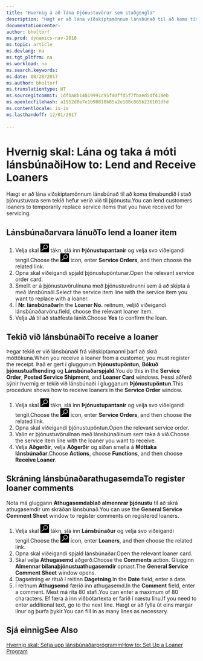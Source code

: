 ```yaml
---
title: "Hvernig á að lána Þjónustuvörur sem staðgengla"
description: "Hægt er að lána viðskiptamönnum lánsbúnað til að koma tímabundið í stað þjónustuvara sem tekið hefur verið við til þjónustu."
documentationcenter: 
author: bholtorf
ms.prod: dynamics-nav-2018
ms.topic: article
ms.devlang: na
ms.tgt_pltfrm: na
ms.workload: na
ms.search.keywords: 
ms.date: 08/28/2017
ms.author: bholtorf
ms.translationtype: HT
ms.sourcegitcommit: 1dfba8b14019991c95f40ffd5f7fbaed5df414eb
ms.openlocfilehash: a1952d0e7e1b98818b85a2e188c885b236101dfd
ms.contentlocale: is-is
ms.lasthandoff: 12/01/2017

---
```

# <a name="how-to-lend-and-receive-loaners"></a><span data-ttu-id="a047c-103">Hvernig skal: Lána og taka á móti lánsbúnaði</span><span class="sxs-lookup"><span data-stu-id="a047c-103">How to: Lend and Receive Loaners</span></span>
<span data-ttu-id="a047c-104">Hægt er að lána viðskiptamönnum lánsbúnað til að koma tímabundið í stað þjónustuvara sem tekið hefur verið við til þjónustu.</span><span class="sxs-lookup"><span data-stu-id="a047c-104">You can lend customers loaners to temporarily replace service items that you have received for servicing.</span></span>  
  
## <a name="to-lend-a-loaner-item"></a><span data-ttu-id="a047c-105">Lánsbúnaðarvara lánuð</span><span class="sxs-lookup"><span data-stu-id="a047c-105">To lend a loaner item</span></span>    
1. <span data-ttu-id="a047c-106">Velja skal ![Leit að síðu eða skýrslu](media/ui-search/search_small.png "Leit að síðu eða skýrslu táknið") tákn, slá inn  **Þjónustupantanir** og velja svo viðeigandi tengil.</span><span class="sxs-lookup"><span data-stu-id="a047c-106">Choose the ![Search for Page or Report](media/ui-search/search_small.png "Search for Page or Report icon") icon, enter **Service Orders**, and then choose the related link.</span></span>  
2. <span data-ttu-id="a047c-107">Opna skal viðeigandi spjald þjónustupöntunar.</span><span class="sxs-lookup"><span data-stu-id="a047c-107">Open the relevant service order card.</span></span>  
3. <span data-ttu-id="a047c-108">Smellt er á þjónustuvörulínuna með þjónustuvörunni sem á að skipta á með lánsbúnaði.</span><span class="sxs-lookup"><span data-stu-id="a047c-108">Select the service item line with the service item you want to replace with a loaner.</span></span>  
4. <span data-ttu-id="a047c-109">Í **Nr. lánsbúnaðar**</span><span class="sxs-lookup"><span data-stu-id="a047c-109">In the **Loaner No.**</span></span> <span data-ttu-id="a047c-110">reitnum, veljið viðeigandi lánsbúnaðarvöru.</span><span class="sxs-lookup"><span data-stu-id="a047c-110">field, choose the relevant loaner item.</span></span>  
5. <span data-ttu-id="a047c-111">Velja **Já** til að staðfesta lánið.</span><span class="sxs-lookup"><span data-stu-id="a047c-111">Choose **Yes** to confirm the loan.</span></span>  

## <a name="to-receive-a-loaner"></a><span data-ttu-id="a047c-112">Tekið við lánsbúnaði</span><span class="sxs-lookup"><span data-stu-id="a047c-112">To receive a loaner</span></span>  
<span data-ttu-id="a047c-113">Þegar tekið er við lánsbúnaði frá viðskiptamanni þarf að skrá móttökuna.</span><span class="sxs-lookup"><span data-stu-id="a047c-113">When you receive a loaner from a customer, you must register the receipt.</span></span> <span data-ttu-id="a047c-114">Það er gert í gluggunum **Þjónustupöntun**, **Bókuð þjónustuafhending** og **Lánsbúnaðarspjald**.</span><span class="sxs-lookup"><span data-stu-id="a047c-114">You do this in the **Service Order**, **Posted Service Shipment**, and **Loaner Card** windows.</span></span> <span data-ttu-id="a047c-115">Þessi aðferð sýnir hvernig er tekið við lánsbúnaði í glugganum **Þjónustupöntun**.</span><span class="sxs-lookup"><span data-stu-id="a047c-115">This procedure shows how to receive loaners in the **Service Order** window.</span></span>  
  
1. <span data-ttu-id="a047c-116">Velja skal ![Leit að síðu eða skýrslu](media/ui-search/search_small.png "Leit að síðu eða skýrslu táknið") tákn, slá inn  **Þjónustupantanir** og velja svo viðeigandi tengil.</span><span class="sxs-lookup"><span data-stu-id="a047c-116">Choose the ![Search for Page or Report](media/ui-search/search_small.png "Search for Page or Report icon") icon, enter **Service Orders**, and then choose the related link.</span></span>  
2. <span data-ttu-id="a047c-117">Opna skal viðeigandi þjónustupöntun.</span><span class="sxs-lookup"><span data-stu-id="a047c-117">Open the relevant service order.</span></span>  
3. <span data-ttu-id="a047c-118">Valin er þjónustuvörulínan með lánsbúnaðinum sem taka á við.</span><span class="sxs-lookup"><span data-stu-id="a047c-118">Choose the service item line with the loaner you want to receive.</span></span>  
4. <span data-ttu-id="a047c-119">Velja **Aðgerðir**, velja **Aðgerðir** og síðan smella á **Móttaka lánsbúnaðar**.</span><span class="sxs-lookup"><span data-stu-id="a047c-119">Choose **Actions**, choose **Functions**, and then choose **Receive Loaner**.</span></span>  

## <a name="to-register-loaner-comments"></a><span data-ttu-id="a047c-120">Skráning lánsbúnaðarathugasemda</span><span class="sxs-lookup"><span data-stu-id="a047c-120">To register loaner comments</span></span>  
<span data-ttu-id="a047c-121">Nota má gluggann **Athugasemdablað almennrar þjónustu** til að skrá athugasemdir um skráðan lánsbúnað.</span><span class="sxs-lookup"><span data-stu-id="a047c-121">You can use the **General Service Comment Sheet** window to register comments on registered loaners.</span></span>  
  
1. <span data-ttu-id="a047c-122">Velja skal ![Leit að síðu eða skýrslu](media/ui-search/search_small.png "Leit að síðu eða skýrslu táknið") tákn, slá inn **Lánsbúnaður** og velja svo viðeigandi tengil.</span><span class="sxs-lookup"><span data-stu-id="a047c-122">Choose the ![Search for Page or Report](media/ui-search/search_small.png "Search for Page or Report icon") icon, enter **Loaners**, and then choose the related link.</span></span>  
2. <span data-ttu-id="a047c-123">Opna skal viðeigandi spjald lánsbúnaðar.</span><span class="sxs-lookup"><span data-stu-id="a047c-123">Open the relevant loaner card.</span></span>  
3. <span data-ttu-id="a047c-124">Skal velja **Athugasemd** aðgerð.</span><span class="sxs-lookup"><span data-stu-id="a047c-124">Choose the **Comments** action.</span></span> <span data-ttu-id="a047c-125">Glugginn **Almennar bilanaþjónustuathugasemdir** opnast.</span><span class="sxs-lookup"><span data-stu-id="a047c-125">The **General Service Comment Sheet** window opens.</span></span>  
4. <span data-ttu-id="a047c-126">Dagsetning er rituð í reitinn **Dagetning**.</span><span class="sxs-lookup"><span data-stu-id="a047c-126">In the **Date** field, enter a date.</span></span>  
5. <span data-ttu-id="a047c-127">Í reitnum **Athugsemd** færið inn athugasemd.</span><span class="sxs-lookup"><span data-stu-id="a047c-127">In the **Comment** field, enter a comment.</span></span> <span data-ttu-id="a047c-128">Mest má rita 80 stafi.</span><span class="sxs-lookup"><span data-stu-id="a047c-128">You can enter a maximum of 80 characters.</span></span> <span data-ttu-id="a047c-129">Ef færa á inn viðbótartexta er farið í næstu línu.</span><span class="sxs-lookup"><span data-stu-id="a047c-129">If you need to enter additional text, go to the next line.</span></span> <span data-ttu-id="a047c-130">Hægt er að fylla út eins margar línur og þurfa þykir.</span><span class="sxs-lookup"><span data-stu-id="a047c-130">You can fill in as many lines as necessary.</span></span>  
  
## <a name="see-also"></a><span data-ttu-id="a047c-131">Sjá einnig</span><span class="sxs-lookup"><span data-stu-id="a047c-131">See Also</span></span>  
[<span data-ttu-id="a047c-132">Hvernig skal: Setja upp lánsbúnaðarprógramm</span><span class="sxs-lookup"><span data-stu-id="a047c-132">How to: Set Up a Loaner Program</span></span>](service-how-setup-loaner-program.md)   

